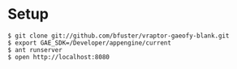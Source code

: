 # Setup

    $ git clone git://github.com/bfuster/vraptor-gaeofy-blank.git
    $ export GAE_SDK=/Developer/appengine/current
    $ ant runserver
    $ open http://localhost:8080
